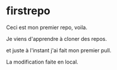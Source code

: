 # firstrepo

Ceci est mon premier repo, voila.

Je viens d'apprendre à cloner des repos.


et juste à l'instant j'ai fait mon premier pull.

La modification faite en local.